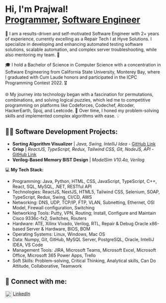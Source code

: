 <h1>Hi, I'm Prajwal! <br/><a href="https://github.com/PrajwalPisal">Programmer</a>, <a href="https://www.linkedin.com/in/prajwalpisal/">Software Engineer</a></h1>

<p>🚀 I am a results-driven and self-motivated Software Engineer with 2+ years of experience, currently excelling as a Repair Tech I at Hyve Solutions. I specialize in developing and enhancing automated testing software solutions, scalable automation, and complex server troubleshooting, while also mentoring my team. 🌟</p>

<p>🎓 I hold a Bachelor of Science in Computer Science with a concentration in Software Engineering from California State University, Monterey Bay, where I graduated with Cum Laude honors and participated in the ICPC Programming Contest 2022. 🎖️</p>

<p>🌐 My journey into technology began with a fascination for permutations, combinations, and solving logical puzzles, which led me to competitive programming on platforms like Codeforces, Codechef, Atcoder, HackerEarth, Spoj, and Leetcode. 🧩 Over time, I honed my problem-solving skills and implemented complex algorithms with ease. 💡</p>

<h2>👨‍💻 Software Development Projects:</h2>

<ul>
  <li><b>Sorting Algorithm Visualizer</b> | <i>Java, Swing, IntelliJ Idea</i> - <a href="https://github.com/PrajwalPisal/Sorting-Algorithm-Visualizer">GitHub Link</a></li>
  <li><b>Crisp</b> | <i>ReactJS, TypeScript, Redux, Tailwind CSS, Git, NodeJS, API</i> - <a href="https://crisp.prajwalpisal.com/">GitHub Link</a></li>
  <li><b>Verilog-Based Memory BIST Design</b> | <i>ModelSim V10.4a, Verilog</i> </li>
</ul>

<p>💻 <b>My Tech Stack:</b></p>
<ul>
  <li>Programming: Java, Python, HTML, CSS, JavaScript, TypeScript, C++, React, SQL, MySQL, .NET, RESTful API</li>
  <li>Technologies: ReactJS, NextJS, HTML5, Tailwind CSS, Selenium, SOAP, TypeScript, Redux, Swing, CI/CD, AWS</li>
  <li>Networking: DNS, UDP, TCP/IP, FTP, VLAN, Subnetting, Ethernet, OSI Model, Firewall configuration, Switching</li>
  <li>Networking Tools: Putty, VPN, Routing; Install, Configure and Maintain Cisco 9336c-fx2, Switches, Routers</li>
  <li>Hardware: ATE, Xilinx Vivado, Verilog, RTL, Repair & Debug Oracle x86-based Server & Hardware, BIOS, BOM</li>
  <li>Operating Systems: Linux, Windows, Mac OS</li>
  <li>Data: Numpy, Git, GitHub, MySQL Server, PostgreSQL, Oracle, IntelliJ IDEA, VS Code</li>
  <li>Management Tools: JIRA, Microsoft Teams, Microsoft Excel, Microsoft Office, Microsoft 365 Power Apps, Trello</li>
  <li>Soft Skills: Problem-solving, Critical Thinking, Analytical skills, Can Do Attitude, Collaborative, Teamwork</li>
</ul>

<h2>🤳 Connect with me:</h2>

<p>
  <a href="https://linkedin.com/in/prajwalpisal"><img align="left" alt="prajwalpisal | LinkedIn" width="22px" src="https://github.com/hussainweb/hussainweb/blob/main/icons/linkedin.png" /> <a href="https://linkedin.com/in/prajwalpisal">LinkedIn</a>
</p>

